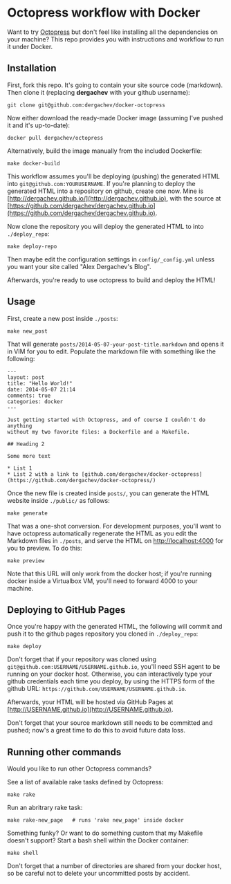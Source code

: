 Octopress workflow with Docker
==============================

Want to try [Octopress](https://github.com/imathis/octopress) but don't feel like installing
all the dependencies on your machine? This repo provides you with instructions and workflow to
run it under Docker.

## Installation

First, fork this repo. It's going to contain your site source code (markdown).
Then clone it (replacing **dergachev** with your github username):

    git clone git@github.com:dergachev/docker-octopress

Now either download the ready-made Docker image (assuming I've pushed it and it's up-to-date):

    docker pull dergachev/octopress

Alternatively, build the image manually from the included Dockerfile:

    make docker-build

This workflow assumes you'll be deploying (pushing) the generated HTML into
`git@github.com:YOURUSERNAME`. If you're planning to deploy the generated HTML
into a repository on github, create one now.  Mine is
[http://dergachev.github.io/](http://dergachev.github.io), with the source at
[https://github.com/dergachev/dergachev.github.io](https://github.com/dergachev/dergachev.github.io).

Now clone the repository you will deploy the generated HTML to into
`./deploy_repo`:

    make deploy-repo

Then maybe edit the configuration settings in `config/_config.yml` unless you
want your site called "Alex Dergachev's Blog".

Afterwards, you're ready to use octopress to build and deploy the HTML!

## Usage

First, create a new post inside `./posts`:

    make new_post

That will generate `posts/2014-05-07-your-post-title.markdown` and opens it in
VIM for you to edit.  Populate the markdown file with something like the
following:

    ---
    layout: post
    title: "Hello World!"
    date: 2014-05-07 21:14
    comments: true
    categories: docker
    ---

    Just getting started with Octopress, and of course I couldn't do anything
    without my two favorite files: a Dockerfile and a Makefile.

    ## Heading 2

    Some more text

    * List 1
    * List 2 with a link to [github.com/dergachev/docker-octopress](https://github.com/dergachev/docker-octopress/)

Once the new file is created inside `posts/`, you can generate the HTML website
inside `./public/` as follows:

    make generate 

That was a one-shot conversion. For development purposes, you'll want to have
octopress automatically regenerate the HTML as you edit the Markdown files in
`./posts`, and serve the HTML on [http://localhost:4000](http://localhost:4000)
for you to preview. To do this:

    make preview

Note that this URL will only work from the docker host; if you're running
docker inside a Virtualbox VM, you'll need to forward 4000 to your machine.

## Deploying to GitHub Pages

Once you're happy with the generated HTML, the following will commit and push it 
to the github pages repository you cloned in `./deploy_repo`:

    make deploy

Don't forget that if your repository was cloned using `git@github.com:USERNAME/USERNAME.github.io`, 
you'll need SSH agent to be running on your docker host.  Otherwise, you can
interactively type your github credentials each time you deploy, by using the
HTTPS form of the github URL: `https://github.com/USERNAME/USERNAME.github.io`.

Afterwards, your HTML will be hosted via GitHub Pages at
[http://USERNAME.github.io](http://USERNAME.github.io).

Don't forget that your source markdown still needs to be committed and pushed;
now's a great time to do this to avoid future data loss.

## Running other commands

Would you like to run other Octopress commands? 

See a list of available rake tasks defined by Octopress:

    make rake

Run an abritrary rake task:

    make rake-new_page   # runs 'rake new_page' inside docker

Something funky? Or want to do something custom that my Makefile doesn't support? 
Start a bash shell within the Docker container:

    make shell

Don't forget that a number of directories are shared from your docker host, so
be careful not to delete your uncommitted posts by accident.
